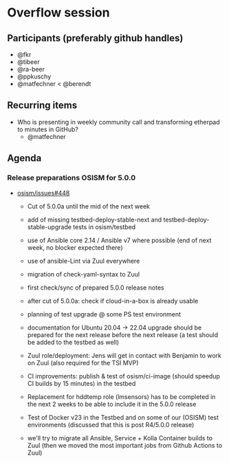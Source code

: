 # Overflow session

## Participants (preferably github handles)

* @fkr
* @tibeer
* @ra-beer
* @ppkuschy
* @matfechner
< @berendt

## Recurring items

* Who is presenting in weekly community call and transforming
  etherpad to minutes in GitHub?
  * @matfechner

## Agenda

### Release preparations OSISM for 5.0.0

* [osism/issues#448](https://github.com/osism/issues/issues/448)

  * Cut of 5.0.0a until the mid of the next week
  * add of missing testbed-deploy-stable-next and
      testbed-deploy-stable-upgrade tests in osism/testbed
  * use of Ansible core 2.14 / Ansible v7 where possible (end of next
      week, no blocker expected there)
  * use of ansible-Lint via Zuul everywhere
  * migration of check-yaml-syntax to Zuul
  
  * first check/sync of prepared 5.0.0 release notes
  * after cut of 5.0.0a: check if cloud-in-a-box is already usable
  * planning of test upgrade @ some PS test environment
  
  * documentation for Ubuntu 20.04 -> 22.04 upgrade should be prepared
      for the next release before the next release (a test should be
      added to the testbed as well)
  * Zuul role/deployment: Jens will get in contact with Benjamin to
      work on Zuul (also required for the TSI MVP)
  * CI improvements: publish & test of osism/ci-image (should speedup
      CI builds by 15 minutes) in the testbed

  * Replacement for hddtemp role (lmsensors) has to be completed in
      the next 2 weeks to be able to include it in the 5.0.0 release

  * Test of Docker v23 in the Testbed and on some of our (OSISM) test
      environments (discussed that this is post R4/5.0.0 release)

  * we'll try to migrate all Ansible, Service + Kolla Container builds
      to Zuul (then we moved the most important jobs from Github Actions
      to Zuul)
